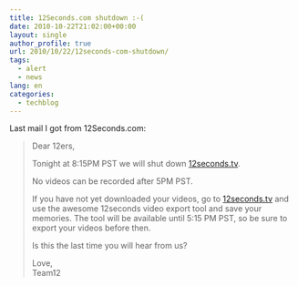 ```yaml
---
title: 12Seconds.com shutdown :-(
date: 2010-10-22T21:02:00+00:00
layout: single
author_profile: true
url: 2010/10/22/12seconds-com-shutdown/
tags:
  - alert
  - news
lang: en
categories: 
  - techblog
---
```

Last mail I got from 12Seconds.com:

> Dear 12ers, 
> 
> Tonight at 8:15PM PST we will shut down [12seconds.tv](http://12seconds.tv/).
> 
> No videos can be recorded after 5PM PST.
> 
> If you have not yet downloaded your videos, go to [12seconds.tv](http://12seconds.tv/) and use the awesome 12seconds video export tool and save your memories. The tool will be available until 5:15 PM PST, so be sure to export your videos before then.
> 
> Is this the last time you will hear from us?
> 
> Love,  
> Team12